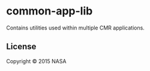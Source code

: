# common-app-lib

Contains utilities used within multiple CMR applications.

## License

Copyright © 2015 NASA
